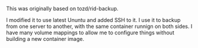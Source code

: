 This was originally based on tozd/rid-backup.

I modified it to use latest Ununtu and added SSH to it. I use it to backup from one server to another, with the same container runnign on both sides.  I have many volume mappings to allow me to configure things without building a new container image.
